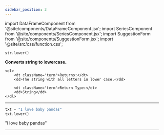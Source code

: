 ```yaml
---
sidebar_position: 3
---
```


import DataFrameComponent from '@site/components/DataFrameComponent.jsx';
import SeriesComponent from '@site/components/SeriesComponent.jsx';
import SuggestionForm from '@site/components/SuggestionForm.jsx';
import '@site/src/css/function.css';

<code>str.lower()</code>

<div className='base'>
    <p><strong>Converts string to lowercase.</strong></p>

    <dl>
        <dt className='term'>Returns:</dt>
        <dd>The string with all letters in lower case.</dd>

        <dt className='term'>Return Type:</dt>
        <dd>String</dd>
    </dl>
</div>

---

```python
txt = "I love baby pandas"
txt.lower()
```
"i love baby pandas"

---
<SuggestionForm/>